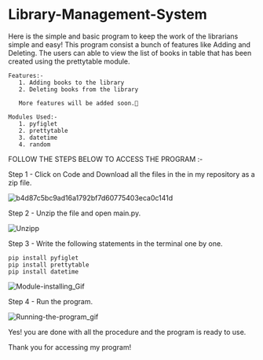 # Library-Management-System
Here is the simple and basic program to keep the work of the librarians simple and easy!
This program consist a bunch of features like Adding and Deleting. The users can able to 
view the list of books in table that has been created using the prettytable module.


    Features:-
       1. Adding books to the library
       2. Deleting books from the library
       
       More features will be added soon.🙂

    Modules Used:-
       1. pyfiglet
       2. prettytable
       3. datetime
       4. random 

FOLLOW THE STEPS BELOW TO ACCESS THE PROGRAM :-

Step 1 - Click on Code and Download all the files in the in my repository as a zip file.

![b4d87c5bc9ad16a1792bf7d60775403eca0c141d](https://user-images.githubusercontent.com/77270386/126462580-1f18de99-825e-4175-8a22-d08459231d9b.gif)

Step 2 - Unzip the file and open main.py.

![Unzipp](https://user-images.githubusercontent.com/77270386/126463303-677d4bc1-2b16-4abc-9680-84f803b69052.gif)

Step 3 - Write the following statements in the terminal one by one.

    pip install pyfiglet    
    pip install prettytable       
    pip install datetime

![Module-installing_Gif](https://user-images.githubusercontent.com/77270386/126476824-a49706bd-c149-4e3d-a28a-ffb4d9683a47.gif)

Step 4 - Run the program.

![Running-the-program_gif](https://user-images.githubusercontent.com/77270386/126477610-dd5dea31-974e-4a87-b90f-f92418fb5fcb.gif)





Yes! you are done with all the procedure and the program is ready to use.

Thank you for accessing my program!





